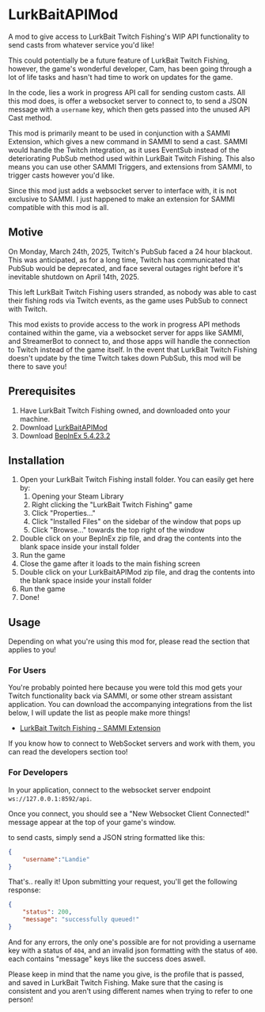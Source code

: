 # LurkBaitAPIMod
A mod to give access to LurkBait Twitch Fishing's WIP API functionality to send casts from whatever service you'd like!

This could potentially be a future feature of LurkBait Twitch Fishing, however, the game's wonderful developer, Cam, has been going through a lot of life tasks and hasn't had time to work on updates for the game.

In the code, lies a work in progress API call for sending custom casts. All this mod does, is offer a websocket server to connect to, to send a JSON message with a `username` key, which then gets passed into the unused API Cast method.

This mod is primarily meant to be used in conjunction with a SAMMI Extension, which gives a new command in SAMMI to send a cast. SAMMI would handle the Twitch integration, as it uses EventSub instead of the deteriorating PubSub method used within LurkBait Twitch Fishing. This also means you can use other SAMMI Triggers, and extensions from SAMMI, to trigger casts however you'd like.

Since this mod just adds a websocket server to interface with, it is not exclusive to SAMMI. I just happened to make an extension for SAMMI compatible with this mod is all.

## Motive

On Monday, March 24th, 2025, Twitch's PubSub faced a 24 hour blackout. This was anticipated, as for a long time, Twitch has communicated that PubSub would be deprecated, and face several outages right before it's inevitable shutdown on April 14th, 2025.

This left LurkBait Twitch Fishing users stranded, as nobody was able to cast their fishing rods via Twitch events, as the game uses PubSub to connect with Twitch.

This mod exists to provide access to the work in progress API methods contained within the game, via a websocket server for apps like SAMMI, and StreamerBot to connect to, and those apps will handle the connection to Twitch instead of the game itself. In the event that LurkBait Twitch Fishing doesn't update by the time Twitch takes down PubSub, this mod will be there to save you!

## Prerequisites

1. Have LurkBait Twitch Fishing owned, and downloaded onto your machine.
2. Download [LurkBaitAPIMod](https://github.com/Landiie/LurkBaitAPIMod/releases)
3. Download [BepInEx 5.4.23.2](https://github.com/BepInEx/BepInEx/releases/download/v5.4.23.2/BepInEx_win_x64_5.4.23.2.zip)

## Installation

1. Open your LurkBait Twitch Fishing install folder. You can easily get here by:
   1. Opening your Steam Library
   2. Right clicking the "LurkBait Twitch Fishing" game
   3. Click "Properties..."
   4. Click "Installed Files" on the sidebar of the window that pops up
   5. Click "Browse..." towards the top right of the window
2. Double click on your BepInEx zip file, and drag the contents into the blank space inside your install folder
3. Run the game
4. Close the game after it loads to the main fishing screen
5. Double click on your LurkBaitAPIMod zip file, and drag the contents into the blank space inside your install folder
6. Run the game
7. Done!

## Usage

Depending on what you're using this mod for, please read the section that applies to you!

### For Users

You're probably pointed here because you were told this mod gets your Twitch functionality back via SAMMI, or some other stream assistant application. You can download the accompanying integrations from the list below, I will update the list as people make more things!

- [LurkBait Twitch Fishing - SAMMI Extension](#placeholder)

If you know how to connect to WebSocket servers and work with them, you can read the developers section too!

### For Developers

In your application, connect to the websocket server endpoint `ws://127.0.0.1:8592/api`.

Once you connect, you should see a "New Websocket Client Connected!" message appear at the top of your game's window.

to send casts, simply send a JSON string formatted like this:

```json
{
    "username":"Landie"
}
```

That's.. really it! Upon submitting your request, you'll get the following response:

```json
{
    "status": 200,
    "message": "successfully queued!"
}
```

And for any errors, the only one's possible are for not providing a username key with a status of `404`, and an invalid json formatting with the status of `400`. each contains "message" keys like the success does aswell.

Please keep in mind that the name you give, is the profile that is passed, and saved in LurkBait Twitch Fishing. Make sure that the casing is consistent and you aren't using different names when trying to refer to one person!
